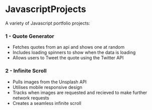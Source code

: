 # JavascriptProjects
A variety of Javascript portfolio projects:

### 1 - Quote Generator
  - Fetches quotes from an api and shows one at random
  - Includes loading spinners to show when the data is loading
  - Allows users to Tweet the quote using the Twitter API

### 2 - Infinite Scroll
  - Pulls images from the Unsplash API
  - Utilises mobile responsive design
  - Tracks when images are requested and recieved to make further network requests
  - Creates a seamless infinite scroll